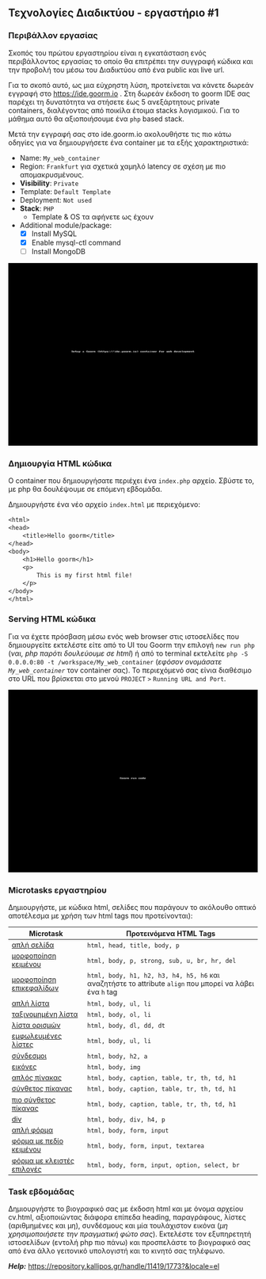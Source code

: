 ## Τεχνολογίες Διαδικτύου - εργαστήριο #1

### Περιβάλλον εργασίας

Σκοπός του πρώτου εργαστηρίου είναι η εγκατάσταση ενός περιβάλλοντος εργασίας το οποίο θα επιτρέπει την συγγραφή κώδικα και την προβολή του μέσω του Διαδικτύου από ένα public και live url.

Για το σκοπό αυτό, ως μια εύχρηστη λύση, προτείνεται να κάνετε δωρεάν εγγραφή στο https://ide.goorm.io .
Στη δωρεάν έκδοση το goorm IDE σας παρέχει τη δυνατότητα να στήσετε έως 5 ανεξάρτητους private containers, διαλέγοντας από ποικίλα έτοιμα stacks λογισμικού. Για το μάθημα αυτό θα αξιοποιήσουμε ένα `php` based stack.

Μετά την εγγραφή σας στο ide.goorm.io ακολουθήστε τις πιο κάτω οδηγίες για να δημιουργήσετε ένα container με τα εξής χαρακτηριστικά:
* Name: `My_web_container`
* Region: `Frankfurt` για σχετικά χαμηλό latency σε σχέση με πιο απομακρυσμένους.
* **Visibility**: `Private`
* Template: `Default Template`
* Deployment: `Not used`
* **Stack**: `PHP`
    * Template & OS τα αφήνετε ως έχουν
* Additional module/package:
    * [X] Install MySQL
    * [X] Enable mysql-ctl command
    * [ ] Install MongoDB

![Create a web container](Goorm-web-container-setup.gif)


### Δημιουργία HTML κώδικα

Ο container που δημιουργήσατε περιέχει ένα `index.php` αρχείο. Σβύστε το, με php θα δουλέψουμε σε επόμενη εβδομάδα.

Δημιουργήστε ένα νέο αρχείο `index.html` με περιεχόμενο:
```
<html>
<head>
	<title>Hello goorm</title>
</head>
<body>
	<h1>Hello goorm</h1>
	<p>
        This is my first html file!
    </p>
</body>
</html>
```

### Serving HTML κώδικα

Για να έχετε πρόσβαση μέσω ενός web browser στις ιστοσελίδες που δημιουργείτε εκτελέστε είτε από το UI του Goorm την επιλογή `new run php` (_ναι, php παρότι δουλεύουμε σε html_) ή από το terminal εκτελείτε `php -S 0.0.0.0:80 -t /workspace/My_web_container` (_εφόσον ονομάσατε `My_web_container`_ τον container σας). Το περιεχόμενό σας είνια διαθέσιμο στο URL που βρίσκεται στο μενού `PROJECT` `>` `Running URL and Port`.

![Goorm running url and port](Goorm-run.gif)

### Microtasks εργαστηρίου

Δημιουργήστε, με κώδικα html, σελίδες που παράγουν το ακόλουθο οπτικό αποτέλεσμα με χρήση των html tags που προτείνονται):

| Microtask | Προτεινόμενα HTML Tags |
|-----------|------------------------|
| [απλή σελίδα](./microtasks/01_simple_html.png) | `html, head, title, body, p` |
| [μορφοποίηση κειμένου](./microtasks/02_text_formatting.png) | `html, body, p, strong, sub, u, br, hr, del`
| [μορφοποίηση επικεφαλίδων](./microtasks/03_text_headings.png) | `html, body, h1, h2, h3, h4, h5, h6` και αναζητήστε το attribute `align` που μπορεί να λάβει ένα `h` tag
| [απλή λίστα](./microtasks/04_unordered_lists.png) | `html, body, ul, li`
| [ταξινομημένη λίστα](./microtasks/05_ordered_lists.png) | `html, body, ol, li`
| [λίστα ορισμών](./microtasks/06_definition_lists.png) | `html, body, dl, dd, dt`
| [εμφωλευμένες λίστες](./microtasks/07_nested_lists.png) | `html, body, ul, li`
| [σύνδεσμοι](./microtasks/08_linking.png) | `html, body, h2, a`
| [εικόνες](./microtasks/09_images.png) | `html, body, img`
| [απλός πίνακας](./microtasks/10_simple_tables.png) | `html, body, caption, table, tr, th, td, h1`
| [σύνθετος πίκανας](./microtasks/11_complex_table.png) | `html, body, caption, table, tr, th, td, h1`
| [πιο σύνθετος πίκανας](./microtasks/12_complex_table_2.png) | `html, body, caption, table, tr, th, td, h1`
| [div](./microtasks/13_div.png) | `html, body, div, h4, p`
| [απλή φόρμα](./microtasks/14_simple_form.png) | `html, body, form, input`
| [φόρμα με πεδίο κειμένου](./microtasks/15_simple_form_2.png) | `html, body, form, input, textarea`
| [φόρμα με κλειστές επιλογές](./microtasks/16_simple_form_3.png) | `html, body, form, input, option, select, br`


### Task εβδομάδας

Δημιουργήστε το βιογραφικό σας με έκδοση html και με όνομα αρχείου cv.html, αξιοποιώντας διάφορα επίπεδα heading, παραγράφους, λίστες (αριθμημένες και μη), συνδέσμους και μία τουλάχιστον εικόνα (_μη χρησιμοποιήσετε την πραγματική φώτο σας_). Εκτελέστε τον εξυπηρετητή ιστοσελίδων (εντολή php πιο πάνω) και προσπελάστε το βιογραφικό σας από ένα άλλο γειτονικό υπολογιστή και το κινητό σας τηλέφωνο.

**_Help:_** https://repository.kallipos.gr/handle/11419/1773?&locale=el

